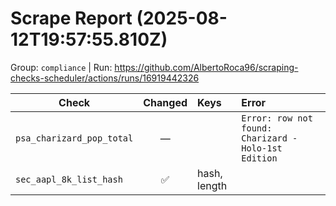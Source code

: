 # Scrape Report (2025-08-12T19:57:55.810Z)

Group: `compliance`  |  Run: https://github.com/AlbertoRoca96/scraping-checks-scheduler/actions/runs/16919442326

| Check | Changed | Keys | Error |
|---|:---:|:--|:--|
| `psa_charizard_pop_total` | — |  | `Error: row not found: Charizard - Holo-1st Edition` |
| `sec_aapl_8k_list_hash` | ✅ | hash, length |  |
